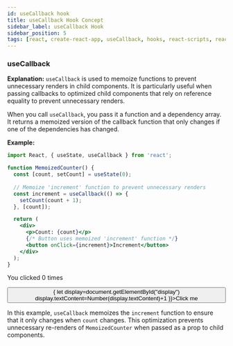 ```yaml
---
id: useCallback hook
title: useCallback Hook Concept
sidebar_label: useCallback Hook
sidebar_position: 5
tags: [react, create-react-app, useCallback, hooks, react-scripts, react-dom, react-app]
---
```

### useCallback

**Explanation:**
`useCallback` is used to memoize functions to prevent unnecessary renders in child components. It is particularly useful when passing callbacks to optimized child components that rely on reference equality to prevent unnecessary renders.

When you call `useCallback`, you pass it a function and a dependency array. It returns a memoized version of the callback function that only changes if one of the dependencies has changed.

**Example:**
```jsx
import React, { useState, useCallback } from 'react';

function MemoizedCounter() {
  const [count, setCount] = useState(0);
  
  // Memoize 'increment' function to prevent unnecessary renders
  const increment = useCallback(() => {
    setCount(count + 1);
  }, [count]);

  return (
    <div>
      <p>Count: {count}</p>
      {/* Button uses memoized 'increment' function */}
      <button onClick={increment}>Increment</button>
    </div>
  );
}
```
<BrowserWindow>
    <div>
       <p>You clicked <span id="display">0</span> times</p>
       <button onClick={()=>{
        let display=document.getElementById("display")
        display.textContent=Number(display.textContent)+1
       }}>Click me</button>
    </div>
</BrowserWindow>

In this example, `useCallback` memoizes the `increment` function to ensure that it only changes when `count` changes. This optimization prevents unnecessary re-renders of `MemoizedCounter` when passed as a prop to child components.
